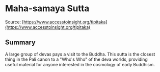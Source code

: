 # Maha-samaya Sutta

Source: [https://www.accesstoinsight.org/tipitaka](https://www.accesstoinsight.org/tipitaka)

## Summary
A large group of devas pays a visit to the Buddha. This sutta is the closest thing in the Pali canon to a "Who's Who" of the deva worlds, providing useful material for anyone interested in the cosmology of early Buddhism.